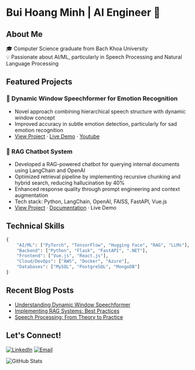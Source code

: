 # Bui Hoang Minh | AI Engineer 👋

## About Me
🎓 Computer Science graduate from Bach Khoa University  
💡 Passionate about AI/ML, particularly in Speech Processing and Natural Language Processing  

## Featured Projects

### 🎯 Dynamic Window Speechformer for Emotion Recognition
- Novel approach combining hierarchical speech structure with dynamic window concept
- Improved accuracy in subtle emotion detection, particularly for sad emotion recognition
- [View Project](https://github.com/minhbuibhm/dynamic-window-speechformer) · [Live Demo](link-to-demo) · [Youtube](https://youtu.be/BwtSvDRdN_8)

### 💬 RAG Chatbot System
- Developed a RAG-powered chatbot for querying internal documents using LangChain and OpenAI
- Optimized retrieval pipeline by implementing recursive chunking and hybrid search, reducing hallucination by 40%
- Enhanced response quality through prompt engineering and context augmentation
- Tech stack: Python, LangChain, OpenAI, FAISS, FastAPI, Vue.js
- [View Project](https://github.com/minhbuibhm/rag-chatbot-system) · [Documentation](https://github.com/minhbuibhm/rag-chatbot-system) · Live Demo


## Technical Skills
```python
{
    "AI/ML": ["PyTorch", "TensorFlow", "Hugging Face", "RAG", "LLMs"],
    "Backend": ["Python", "Flask", "FastAPI", ".NET"],
    "Frontend": ["Vue.js", "React.js"],
    "Cloud/DevOps": ["AWS", "Docker", "Azure"],
    "Databases": ["MySQL", "PostgreSQL", "MongoDB"]
}
```

## Recent Blog Posts
<!-- BLOG-POST-LIST:START -->
- [Understanding Dynamic Window Speechformer](link-to-post)
- [Implementing RAG Systems: Best Practices](link-to-post)
- [Speech Processing: From Theory to Practice](link-to-post)
<!-- BLOG-POST-LIST:END -->

## Let's Connect!
[![LinkedIn](https://img.shields.io/badge/LinkedIn-0077B5?style=for-the-badge&logo=linkedin)](https://linkedin.com/in/minh-bui-bhm)
[![Email](https://img.shields.io/badge/Email-D14836?style=for-the-badge&logo=gmail)](mailto:minh.buibhm@gmail.com)

![GitHub Stats](https://github-readme-stats.vercel.app/api?username=minhbuibhm&show_icons=true&theme=radical)
